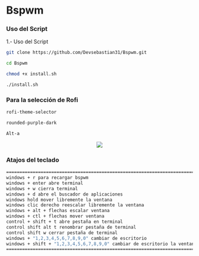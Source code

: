 # Bspwm

### Uso del Script

1\.- Uso del Script

```bash
git clone https://github.com/Devsebastian31/Bspwm.git

cd Bspwm

chmod +x install.sh

./install.sh
```

### Para la selección de Rofi

```bash
rofi-theme-selector

rounded-purple-dark

Alt-a
```

<p align="center">
<img src="Fondo.png">
</p>

### Atajos del teclado

```bash
===========================================================================================================
windows + r para recargar bspwm
windows + enter abre terminal
windows + w cierra terminal
windows + d abre el buscador de aplicaciones
windows hold mover libremente la ventana
windows clic derecho reescalar libremente la ventana
windows + alt + flechas escalar ventana
windows + ctl + flechas mover ventana
control + shift + t abre pestaña en terminal
control shift alt t renombrar pestaña de terminal
control shift w cerrar pestaña de terminal
windows + "1,2,3,4,5,6,7,8,9,0" cambiar de escritorio
windows + shift + "1,2,3,4,5,6,7,8,9,0" cambiar de escritorio la ventana actual al escritorio seleccionado
============================================================================================================
```